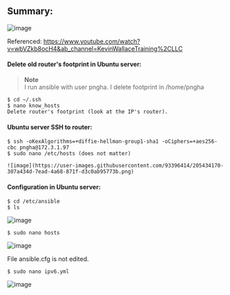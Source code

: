 ## Summary:

![image](https://user-images.githubusercontent.com/93396414/205435274-72e1eea0-4bea-4c12-b0c0-08c675f311ba.png)

Referenced: https://www.youtube.com/watch?v=wbVZkb8ocH4&ab_channel=KevinWallaceTraining%2CLLC

#### Delete old router's footprint in Ubuntu server:

   > **Note**  
   > I run ansible with user pngha. I delete footprint in /home/pngha

    $ cd ~/.ssh
    $ nano know_hosts
    Delete router's footprint (look at the IP's router). 

#### Ubuntu server SSH to router:

    $ ssh -oKexAlgorithms=+diffie-hellman-group1-sha1 -oCiphers=+aes256-cbc pngha@172.3.1.97
    $ sudo nano /etc/hosts (does not matter)
    
    ![image](https://user-images.githubusercontent.com/93396414/205434170-307a434d-7ead-4a68-871f-d3c0ab95773b.png)

#### Configuration in Ubuntu server:

    $ cd /etc/ansible
    $ ls
  
  ![image](https://user-images.githubusercontent.com/93396414/205433321-c0c8030b-1837-414a-b885-a30671f37bd6.png)

    $ sudo nano hosts
  
  ![image](https://user-images.githubusercontent.com/93396414/205433350-35dd63f4-4e35-485c-b103-84aef833d71e.png)

  File ansible.cfg is not edited.
  
    $ sudo nano ipv6.yml
  
  ![image](https://user-images.githubusercontent.com/93396414/205433393-9f2c85de-7bbd-4986-a184-dd429363ab4e.png)

